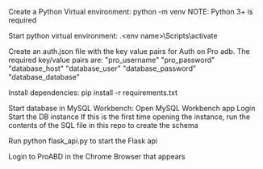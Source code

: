 Create a Python Virtual environment:
python -m venv <env name>
NOTE: Python 3+ is required

Start python virtual environment:
.\<env name>\Scripts\activate

Create an auth.json file with the key value pairs for Auth on Pro adb. The required key/value pairs are:
"pro_username"
"pro_password"
"database_host"
"database_user"
"database_password"
"database_database"

Install dependencies:
pip install -r requirements.txt

Start database in MySQL Workbench:
Open MySQL Workbench app
Login
Start the DB instance
If this is the first time opening the instance, run the contents of the SQL file in this repo to create the schema

Run python flask_api.py to start the Flask api

Login to ProABD in the Chrome Browser that appears

